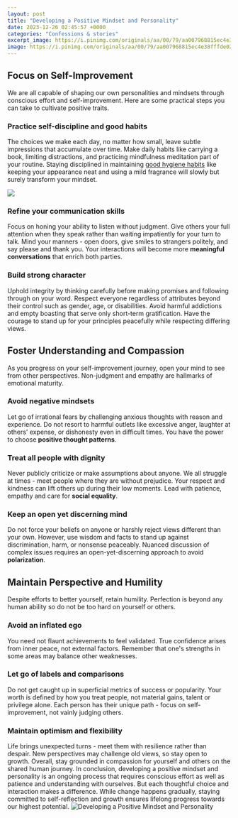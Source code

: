 ```yaml
---
layout: post
title: "Developing a Positive Mindset and Personality"
date: 2023-12-26 02:45:57 +0000
categories: "Confessions & stories"
excerpt_image: https://i.pinimg.com/originals/aa/00/79/aa007968815ec4e38fffde02b4a204ab.png
image: https://i.pinimg.com/originals/aa/00/79/aa007968815ec4e38fffde02b4a204ab.png
---
```


## Focus on Self-Improvement
We are all capable of shaping our own personalities and mindsets through conscious effort and self-improvement. Here are some practical steps you can take to cultivate positive traits.
### **Practice self-discipline and good habits**
The choices we make each day, no matter how small, leave subtle impressions that accumulate over time. Make daily habits like carrying a book, limiting distractions, and practicing mindfulness meditation part of your routine. Staying disciplined in maintaining [good hygiene habits](https://yt.io.vn/collection/abels) like keeping your appearance neat and using a mild fragrance will slowly but surely transform your mindset. 

![](https://www.pathwaytopurposenyc.com/wp-content/uploads/2020/09/Pathway-To-Purpose-Develop-A-Positive-Mindset-Part-1.png)
### **Refine your communication skills** 
Focus on honing your ability to listen without judgment. Give others your full attention when they speak rather than waiting impatiently for your turn to talk. Mind your manners - open doors, give smiles to strangers politely, and say please and thank you. Your interactions will become more **meaningful conversations** that enrich both parties.
### **Build strong character**
Uphold integrity by thinking carefully before making promises and following through on your word. Respect everyone regardless of attributes beyond their control such as gender, age, or disabilities. Avoid harmful addictions and empty boasting that serve only short-term gratification. Have the courage to stand up for your principles peacefully while respecting differing views.
## Foster Understanding and Compassion  
As you progress on your self-improvement journey, open your mind to see from other perspectives. Non-judgment and empathy are hallmarks of emotional maturity.
### **Avoid negative mindsets**  
Let go of irrational fears by challenging anxious thoughts with reason and experience. Do not resort to harmful outlets like excessive anger, laughter at others' expense, or dishonesty even in difficult times. You have the power to choose **positive thought patterns**.
### **Treat all people with dignity**
Never publicly criticize or make assumptions about anyone. We all struggle at times - meet people where they are without prejudice. Your respect and kindness can lift others up during their low moments. Lead with patience, empathy and care for **social equality**.
### **Keep an open yet discerning mind**
Do not force your beliefs on anyone or harshly reject views different than your own. However, use wisdom and facts to stand up against discrimination, harm, or nonsense peaceably. Nuanced discussion of complex issues requires an open-yet-discerning approach to avoid **polarization**.
## Maintain Perspective and Humility  
Despite efforts to better yourself, retain humility. Perfection is beyond any human ability so do not be too hard on yourself or others.
### **Avoid an inflated ego**  
You need not flaunt achievements to feel validated. True confidence arises from inner peace, not external factors. Remember that one's strengths in some areas may balance other weaknesses.
### **Let go of labels and comparisons**
Do not get caught up in superficial metrics of success or popularity. Your worth is defined by how you treat people, not material gains, talent or privilege alone. Each person has their unique path - focus on self-improvement, not vainly judging others.
### **Maintain optimism and flexibility**  
Life brings unexpected turns - meet them with resilience rather than despair. New perspectives may challenge old views, so stay open to growth. Overall, stay grounded in compassion for yourself and others on the shared human journey.
In conclusion, developing a positive mindset and personality is an ongoing process that requires conscious effort as well as patience and understanding with ourselves. But each thoughtful choice and interaction makes a difference. While change happens gradually, staying committed to self-reflection and growth ensures lifelong progress towards our highest potential.
![Developing a Positive Mindset and Personality](https://i.pinimg.com/originals/aa/00/79/aa007968815ec4e38fffde02b4a204ab.png)
